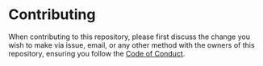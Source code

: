 # Contributing
When contributing to this repository, please first discuss the change you wish to make via issue, email, or any other method with the owners of this repository, ensuring you follow the [Code of Conduct](https://github.com/airscripts/emdees/blob/main/CODE_OF_CONDUCT.md).  
